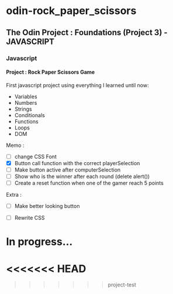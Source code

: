 # odin-rock_paper_scissors

## The Odin Project : Foundations (Project 3) - JAVASCRIPT
 
### Javascript
  
#### Project : Rock Paper Scissors Game
	
First javascript project using everything I learned until now: 
     <ul>
      <li>Variables</li>
      <li>Numbers</li>
      <li>Strings</li>
      <li>Conditionals</li>
      <li>Functions</li>
      <li>Loops</li>
      <li>DOM</li>
     </ul>
Memo : 
- [ ] change CSS Font 
- [x] Button call function with the correct playerSelection 
- [ ] Make button active after computerSelection
- [ ] Show who is the winner after each round (delete alert())
- [ ] Create a reset function when one of the gamer reach 5 points

Extra : 
- [ ] Make better looking button
- [ ] Rewrite CSS

     
# In progress...
<<<<<<< HEAD
=======

     

>>>>>>> project-test

     


